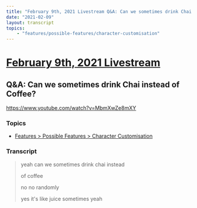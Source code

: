 ```yaml
---
title: "February 9th, 2021 Livestream Q&A: Can we sometimes drink Chai instead of Coffee?"
date: "2021-02-09"
layout: transcript
topics:
    - "features/possible-features/character-customisation"
---
```

# [February 9th, 2021 Livestream](../2021-02-09.md)
## Q&A: Can we sometimes drink Chai instead of Coffee?
https://www.youtube.com/watch?v=MbmXwZe8mXY

### Topics
* [Features > Possible Features > Character Customisation](../topics/features/possible-features/character-customisation.md)

### Transcript

> yeah can we sometimes drink chai instead
>
> of coffee
>
> no no randomly
>
> yes it's like juice sometimes yeah

